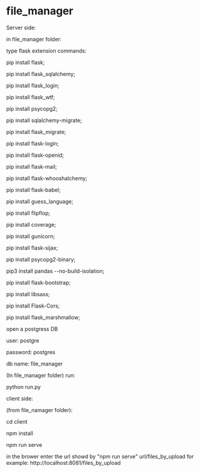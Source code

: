 # file_manager

Server side: 

in file_manager folder:

type flask extension commands:

pip install flask;


pip install flask_sqlalchemy;

pip install flask_login;

pip install flask_wtf;

pip install psycopg2;

pip install  sqlalchemy-migrate;

pip install flask_migrate;

pip install flask-login;

pip install flask-openid;

pip install flask-mail;

pip install flask-whooshalchemy;

pip install flask-babel;

pip install guess_language;

pip install flipflop;

pip install coverage;

pip install gunicorn;

pip install flask-sijax;

pip install psycopg2-binary;

pip3 install pandas --no-build-isolation;

pip install flask-bootstrap;

pip install libsass;

pip install Flask-Cors;

pip install flask_marshmallow;


open a postgress DB

user: postgre

password: postgres

db name: file_manager


(In file_manager folder) run:

python run.py


client side:

(from file_namager folder):

cd client

npm install

npm run serve

in the brower enter the url showd by "npm run serve" url/files_by_upload
for example:  http://localhost:8081/files_by_upload

